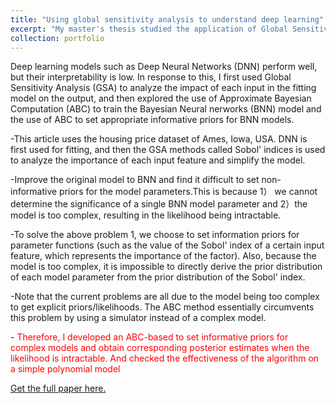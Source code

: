 ```yaml
---
title: "Using global sensitivity analysis to understand deep learning"
excerpt: "My master's thesis studied the application of Global Sensitivity Analysis (GSA) and Approximate Bayesian Computation (ABC) on Neural Network models."
collection: portfolio
---
```


Deep learning models such as Deep Neural Networks (DNN) perform well, but their interpretability is low. In response to this, I first used Global Sensitivity Analysis (GSA) to analyze the impact of each input in the fitting model on the output, and then explored the use of Approximate Bayesian Computation (ABC) to train the Bayesian Neural nerworks (BNN) model and the use of ABC to set appropriate informative priors for BNN models.

-This article uses the housing price dataset of Ames, Iowa, USA. DNN is first used for fitting, and then the GSA methods called Sobol' indices is used to analyze the importance of each input feature and simplify the model.

-Improve the original model to BNN and find it difficult to set non-informative priors for the model parameters.This is because 1） we cannot determine the significance of a single BNN model parameter and 2）the model is too complex, resulting in the likelihood being intractable.

-To solve the above problem 1, we choose to set information priors for parameter functions (such as the value of the Sobol' index of a certain input feature, which represents the importance of the factor). Also, because the model is too complex, it is impossible to directly derive the prior distribution of each model parameter from the prior distribution of the Sobol' index.

-Note that the current problems are all due to the model being too complex to get explicit priors/likelihoods. The ABC method essentially circumvents this problem by using a simulator instead of a complex model. 

-<span style="color:red"> Therefore, I developed an ABC-based to set informative priors for complex models and obtain corresponding posterior estimates when the likelihood is intractable. And checked the effectiveness of the algorithm on a simple polynomial model

<a href="/files/dissertation-v2.0.pdf">Get the full paper here.</a>
